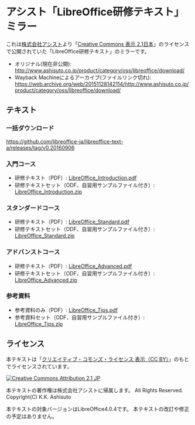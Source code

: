 
アシスト「LibreOffice研修テキスト」ミラー
=========================================

これは[株式会社アシスト](https://www.ashisuto.co.jp/)より「[Creative Commons 表示 2.1日本](https://creativecommons.org/licenses/by/2.1/jp/)」のライセンスで公開されていた「LibreOffice研修テキスト」のミラーです。

* オリジナル(現在非公開): <http://www.ashisuto.co.jp/product/category/oss/libreoffice/download/>
* Wayback Machineによるアーカイブ(ファイルリンク切れ): <https://web.archive.org/web/20151128142114/http://www.ashisuto.co.jp/product/category/oss/libreoffice/download/>


テキスト
--------

### 一括ダウンロード

<https://github.com/libreoffice-ja/libreoffice-text-a/releases/tag/v0.20160906>

### 入門コース

* 研修テキスト（PDF）: [LibreOffice_Introduction.pdf](https://raw.githubusercontent.com/nogajun/libreoffice-text-a/master/LibreOffice_Introduction.pdf)
* 研修テキストセット（ODF、自習用サンプルファイル付き）: [LibreOffice_Introduction.zip](https://raw.githubusercontent.com/nogajun/libreoffice-text-a/master/LibreOffice_Introduction.zip)

### スタンダードコース

* 研修テキスト（PDF）: [LibreOffice_Standard.pdf](https://raw.githubusercontent.com/nogajun/libreoffice-text-a/master/LibreOffice_Standard.pdf)
* 研修テキストセット（ODF、自習用サンプルファイル付き）: [LibreOffice_Standard.zip](https://raw.githubusercontent.com/nogajun/libreoffice-text-a/master/LibreOffice_Standard.zip)

### アドバンストコース

* 研修テキスト（PDF）: [LibreOffice_Advanced.pdf](https://raw.githubusercontent.com/nogajun/libreoffice-text-a/master/LibreOffice_Advanced.pdf)
* 研修テキストセット（ODF、自習用サンプルファイル付き）: [LibreOffice_Advanced.zip](https://raw.githubusercontent.com/nogajun/libreoffice-text-a/master/LibreOffice_Advanced.zip)

### 参考資料

* 参考資料のみ（PDF）: [LibreOffice_Tips.pdf](https://raw.githubusercontent.com/nogajun/libreoffice-text-a/master/LibreOffice_Tips.pdf)
* 参考資料セット（ODF、自習用サンプルファイル付き）: [LibreOffice_Tips.zip](https://raw.githubusercontent.com/nogajun/libreoffice-text-a/master/LibreOffice_Tips.zip)


ライセンス
----------

本テキストは「[クリエイティブ・コモンズ・ライセンス 表示（CC BY）](https://creativecommons.org/licenses/by/2.1/jp/)」のもとでライセンスされています。

[![Creative Commons Attribution 2.1 JP](https://i.creativecommons.org/l/by/2.1/jp/88x31.png)](http://creativecommons.org/licenses/by/2.1/jp/)

本テキストの著作権は株式会社アシストに帰属します。
All Rights Reserved. Copyright(C) K.K. Ashisuto

本テキストの対象バージョンはLibreOffice4.0.4です。
本テキストの改訂や修正の予定はありません。
